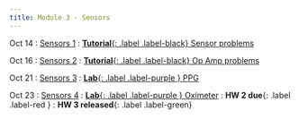 ```yaml
---
title: Module 3 - Sensors
---
```


Oct 14
: [Sensors 1]({{site.url}}{{site.baseurl}}/assets/module-3-sensor/mod-3-lecture-13-sensors-1.pdf)
  : [**Tutorial**{: .label .label-black} Sensor problems]({{site.url}}{{site.baseurl}}/assets/module-3-sensor/x)

Oct 16
: [Sensors 2]({{site.url}}{{site.baseurl}}/assets/module-3-sensor/mod-3-lecture-14-sensors-2.pdf)
  : [**Tutorial**{: .label .label-black} Op Amp problems]({{site.url}}{{site.baseurl}}/assets/module-3-sensor/x)

Oct 21
: [Sensors 3]({{site.url}}{{site.baseurl}}/assets/module-3-sensor/mod-3-lecture-15-sensors-3.pdf)
  : [**Lab**{: .label .label-purple } PPG]({{site.url}}{{site.baseurl}}/assets/module-3-sensor/mod-3-ppg-demo.zip)

Oct 23
: [Sensors 4]({{site.url}}{{site.baseurl}}/assets/module-3-sensor/mod-3-lecture-16-sensors-4.pdf)
  : [**Lab**{: .label .label-purple } Oximeter]({{site.url}}{{site.baseurl}}/assets/module-3-sensor/mod-3-oximeter-demo.zip)
: **HW 2 due**{: .label .label-red }
: **HW 3 released**{: .label .label-green}